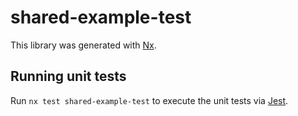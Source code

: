 # shared-example-test

This library was generated with [Nx](https://nx.dev).

## Running unit tests

Run `nx test shared-example-test` to execute the unit tests via [Jest](https://jestjs.io).
